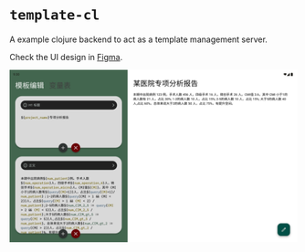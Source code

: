 # `template-cl`

A example clojure backend to
act as a template management server.

Check the UI design in [Figma](https://www.figma.com/file/X7U1e8WymPTkrIzhlJDEY7/Hostpital?type=design&node-id=402%3A2870&mode=design&t=ii9xj1nNY3rICWx1-1).

![Page](figures/Page.png)

